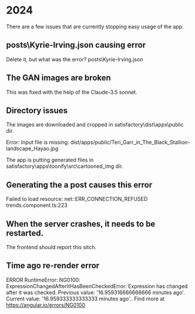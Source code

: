 # 2024

There are a few issues that are currently stopping easy usage of the app.

## posts\Kyrie-Irving.json causing error

Delete it, but what was the error?
posts\Kyrie-Irving.json

## The GAN images are broken

This was fixed with the help of the Claude-3.5 sonnet.

## Directory issues

The images are downloaded and cropped in
satisfactory\dist\apps\public dir.

Error: Input file is missing:
dist/apps/public/Teri_Garr_in_The_Black_Stallion-landscape_Hayao.jpg

The app is putting generated files in
satisfactory\apps\toonify\src\cartooned_img dir.

## Generating the a post causes this error

Failed to load resource: net::ERR_CONNECTION_REFUSED
trends.component.ts:223

## When the server crashes, it needs to be restarted.

The frontend should report this sitch.

## Time ago re-render error

ERROR RuntimeError: NG0100: ExpressionChangedAfterItHasBeenCheckedError: Expression has changed after it was checked. Previous value: '16.959316666666666 minutes ago'. Current value: '16.959333333333333 minutes ago'.. Find more at https://angular.io/errors/NG0100